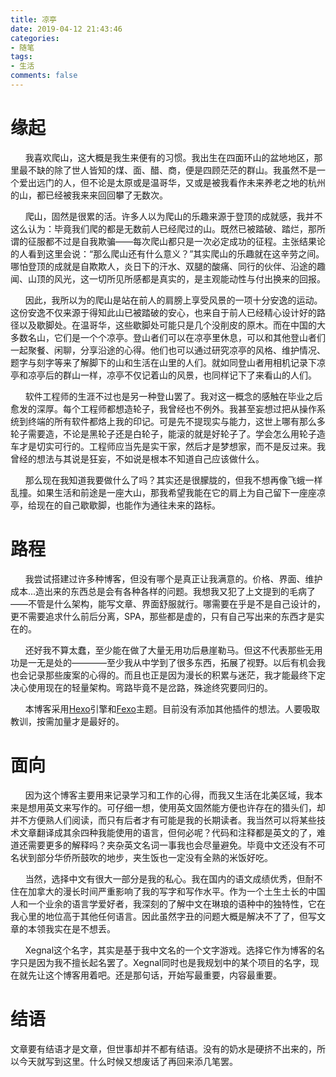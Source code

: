 ```yaml
---
title: 凉亭
date: 2019-04-12 21:43:46
categories:
- 随笔
tags:
- 生活
comments: false
---
```

# 缘起

&nbsp;&nbsp;&nbsp;&nbsp;&nbsp;&nbsp;我喜欢爬山，这大概是我生来便有的习惯。我出生在四面环山的盆地地区，那里最不缺的除了世人皆知的煤、面、醋、商，便是四顾茫茫的群山。我虽然不是一个爱出远门的人，但不论是太原或是温哥华，又或是被我看作未来养老之地的杭州的山，都已经被我来来回回攀了无数次。

&nbsp;&nbsp;&nbsp;&nbsp;&nbsp;&nbsp;爬山，固然是很累的活。许多人以为爬山的乐趣来源于登顶的成就感，我并不这么认为：毕竟我们爬的都是无数前人已经爬过的山。既然已被踏破、踏烂，那所谓的征服都不过是自我欺骗——每次爬山都只是一次必定成功的征程。主张结果论的人看到这里会说：“那么爬山还有什么意义？”其实爬山的乐趣就在这辛劳之间。哪怕登顶的成就是自欺欺人，炎日下的汗水、双腿的酸痛、同行的伙伴、沿途的趣闻、山顶的风光，这一切所见所感都是真实的，是主观能动性与付出换来的回报。

&nbsp;&nbsp;&nbsp;&nbsp;&nbsp;&nbsp;因此，我所以为的爬山是站在前人的肩膀上享受风景的一项十分安逸的运动。这份安逸不仅来源于得知此山已被踏破的安心，也来自于前人已经精心设计好的路径以及歇脚处。在温哥华，这些歇脚处可能只是几个没削皮的原木。而在中国的大多数名山，它们是一个个凉亭。登山者们可以在凉亭里休息，可以和其他登山者们一起聚餐、闲聊，分享沿途的心得。他们也可以通过研究凉亭的风格、维护情况、题字与刻字等来了解脚下的山和生活在山里的人们。就如同登山者用相机记录下凉亭和凉亭后的群山一样，凉亭不仅记着山的风景，也同样记下了来看山的人们。

&nbsp;&nbsp;&nbsp;&nbsp;&nbsp;&nbsp;软件工程师的生涯不过也是另一种登山罢了。我对这一概念的感触在毕业之后愈发的深厚。每个工程师都想造轮子，我曾经也不例外。我甚至妄想过把从操作系统到终端的所有软件都烙上我的印记。可是先不提现实与能力，这世上哪有那么多轮子需要造，不论是黑轮子还是白轮子，能滚的就是好轮子了。学会怎么用轮子造车才是切实可行的。工程师应当先是实干家，然后才是梦想家，而不是反过来。我曾经的想法与其说是狂妄，不如说是根本不知道自己应该做什么。

&nbsp;&nbsp;&nbsp;&nbsp;&nbsp;&nbsp;那么现在我知道我要做什么了吗？其实还是很朦胧的，但我不想再像飞蛾一样乱撞。如果生活和前途是一座大山，那我希望我能在它的肩上为自己留下一座座凉亭，给现在的自己歇歇脚，也能作为通往未来的路标。

# 路程

&nbsp;&nbsp;&nbsp;&nbsp;&nbsp;&nbsp;我尝试搭建过许多种博客，但没有哪个是真正让我满意的。价格、界面、维护成本...造出来的东西总是会有各种各样的问题。我想我又犯了上文提到的毛病了——不管是什么架构，能写文章、界面舒服就行。哪需要在乎是不是自己设计的，更不需要追求什么前后分离，SPA，那些都是虚的，只有自己写出来的东西才是实在的。

&nbsp;&nbsp;&nbsp;&nbsp;&nbsp;&nbsp;还好我不算太蠢，至少能在做了大量无用功后悬崖勒马。但这不代表那些无用功是一无是处的————至少我从中学到了很多东西，拓展了视野。以后有机会我也会记录那些废案的心得的。而且也正是因为漫长的积累与迷茫，我才能最终下定决心使用现在的轻量架构。弯路毕竟不是岔路，殊途终究要同归的。

&nbsp;&nbsp;&nbsp;&nbsp;&nbsp;&nbsp;本博客采用[Hexo](https://hexo.io
)引擎和[Fexo](https://github.com/forsigner/fexo)主题。目前没有添加其他插件的想法。人要吸取教训，按需加量才是最好的。

# 面向

&nbsp;&nbsp;&nbsp;&nbsp;&nbsp;&nbsp;因为这个博客主要用来记录学习和工作的心得，而我又生活在北美区域，我本来是想用英文来写作的。可仔细一想，使用英文固然能方便也许存在的猎头们，却并不方便熟人们阅读，而只有后者才有可能是我的长期读者。我当然可以将某些技术文章翻译成其余四种我能使用的语言，但何必呢？代码和注释都是英文的了，难道还需要更多的解释吗？夹杂英文名词一事我也会尽量避免。毕竟中文还没有不可名状到部分华侨所鼓吹的地步，夹生饭也一定没有全熟的米饭好吃。

&nbsp;&nbsp;&nbsp;&nbsp;&nbsp;&nbsp;当然，选择中文有很大一部分是我的私心。我在国内的语文成绩优秀，但耐不住在加拿大的漫长时间严重影响了我的写字和写作水平。作为一个土生土长的中国人和一个业余的语言学爱好者，我深刻的了解中文在琳琅的语种中的独特性，它在我心里的地位高于其他任何语言。因此虽然字丑的问题大概是解决不了了，但写文章的本领我实在是不想丢。

&nbsp;&nbsp;&nbsp;&nbsp;&nbsp;&nbsp;Xegnal这个名字，其实是基于我中文名的一个文字游戏。选择它作为博客的名字只是因为我不擅长起名罢了。Xegnal同时也是我规划中的某个项目的名字，现在就先让这个博客用着吧。还是那句话，开始写最重要，内容最重要。

# 结语
文章要有结语才是文章，但世事却并不都有结语。没有的奶水是硬挤不出来的，所以今天就写到这里。什么时候又想废话了再回来添几笔罢。